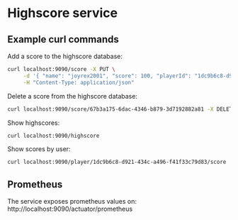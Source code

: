 # Highscore service

## Example curl commands

Add a score to the highscore database:
```bash
curl localhost:9090/score -X PUT \
     -d '{ "name": "joyrex2001", "score": 100, "playerId": "1dc9b6c8-d921-434c-a496-f41f33c79d83" }' \
     -H "Content-Type: application/json"
```

Delete a score from the highscore database:
```bash
curl localhost:9090/score/67b3a175-6dac-4346-b879-3d7192882a81 -X DELETE
```

Show highscores:
```bash
curl localhost:9090/highscore
```

Show scores by user:
```bash
curl localhost:9090/player/1dc9b6c8-d921-434c-a496-f41f33c79d83/score
```

## Prometheus

The service exposes prometheus values on: http://localhost:9090/actuator/prometheus
